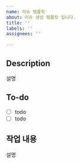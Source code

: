 ```yaml
---
name: 이슈 템플릿
about: 이슈 생성 템플릿 입니다.
title: ''
labels: ''
assignees: ''

---
```


## Description
설명

## To-do
- [ ] todo
- [ ] todo

## 작업 내용
설명
